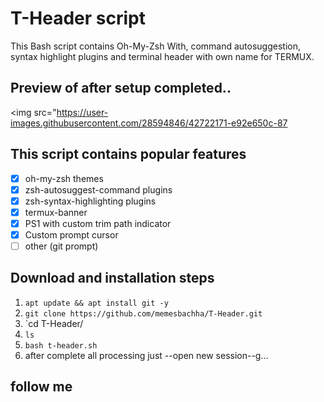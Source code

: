 # T-Header script
This Bash script contains Oh-My-Zsh With, command autosuggestion, syntax highlight plugins and terminal header with own name for TERMUX. 
## Preview of after setup completed..
<img src="https://user-images.githubusercontent.com/28594846/42722171-e92e650c-87

## This script contains popular features

- [x] oh-my-zsh themes
- [x] zsh-autosuggest-command plugins
- [x] zsh-syntax-highlighting plugins
- [x] termux-banner
- [x] PS1 with custom trim path indicator
- [x] Custom prompt cursor
- [ ] other (git prompt)

## Download and installation steps



1. `apt update && apt install git -y`
2. `git clone https://github.com/memesbachha/T-Header.git`
3. `cd T-Header/
4. `ls`
5. `bash t-header.sh`
6. after complete all processing just --open new session--g...

## follow me

